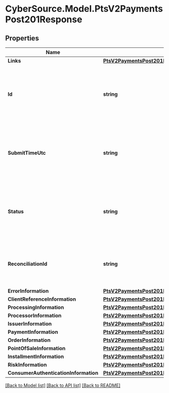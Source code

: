 # CyberSource.Model.PtsV2PaymentsPost201Response
## Properties

Name | Type | Description | Notes
------------ | ------------- | ------------- | -------------
**Links** | [**PtsV2PaymentsPost201ResponseLinks**](PtsV2PaymentsPost201ResponseLinks.md) |  | [optional] 
**Id** | **string** | An unique identification number assigned by CyberSource to identify the submitted request. It is also appended to the endpoint of the resource.  On incremental authorizations, this value with be the same as the identification number returned in the original authorization response.  | [optional] 
**SubmitTimeUtc** | **string** | Time of request in UTC. Format: &#x60;YYYY-MM-DDThh:mm:ssZ&#x60; Example &#x60;2016-08-11T22:47:57Z&#x60; equals August 11, 2016, at 22:47:57 (10:47:57 p.m.). The &#x60;T&#x60; separates the date and the time. The &#x60;Z&#x60; indicates UTC.  Returned by authorization service.  | [optional] 
**Status** | **string** | The status of the submitted transaction.  Possible values:  - AUTHORIZED  - PARTIAL_AUTHORIZED  - AUTHORIZED_PENDING_REVIEW  - AUTHORIZED_RISK_DECLINED  - PENDING_AUTHENTICATION  - PENDING_REVIEW  - DECLINED  - INVALID_REQUEST  | [optional] 
**ReconciliationId** | **string** | Reference number for the transaction. This value is not returned for all processors.  Returned by authorization service.  #### Atos Positive string (6)  #### All other processors String (60)  | [optional] 
**ErrorInformation** | [**PtsV2PaymentsPost201ResponseErrorInformation**](PtsV2PaymentsPost201ResponseErrorInformation.md) |  | [optional] 
**ClientReferenceInformation** | [**PtsV2PaymentsPost201ResponseClientReferenceInformation**](PtsV2PaymentsPost201ResponseClientReferenceInformation.md) |  | [optional] 
**ProcessingInformation** | [**PtsV2PaymentsPost201ResponseProcessingInformation**](PtsV2PaymentsPost201ResponseProcessingInformation.md) |  | [optional] 
**ProcessorInformation** | [**PtsV2PaymentsPost201ResponseProcessorInformation**](PtsV2PaymentsPost201ResponseProcessorInformation.md) |  | [optional] 
**IssuerInformation** | [**PtsV2PaymentsPost201ResponseIssuerInformation**](PtsV2PaymentsPost201ResponseIssuerInformation.md) |  | [optional] 
**PaymentInformation** | [**PtsV2PaymentsPost201ResponsePaymentInformation**](PtsV2PaymentsPost201ResponsePaymentInformation.md) |  | [optional] 
**OrderInformation** | [**PtsV2PaymentsPost201ResponseOrderInformation**](PtsV2PaymentsPost201ResponseOrderInformation.md) |  | [optional] 
**PointOfSaleInformation** | [**PtsV2PaymentsPost201ResponsePointOfSaleInformation**](PtsV2PaymentsPost201ResponsePointOfSaleInformation.md) |  | [optional] 
**InstallmentInformation** | [**PtsV2PaymentsPost201ResponseInstallmentInformation**](PtsV2PaymentsPost201ResponseInstallmentInformation.md) |  | [optional] 
**RiskInformation** | [**PtsV2PaymentsPost201ResponseRiskInformation**](PtsV2PaymentsPost201ResponseRiskInformation.md) |  | [optional] 
**ConsumerAuthenticationInformation** | [**PtsV2PaymentsPost201ResponseConsumerAuthenticationInformation**](PtsV2PaymentsPost201ResponseConsumerAuthenticationInformation.md) |  | [optional] 

[[Back to Model list]](../README.md#documentation-for-models) [[Back to API list]](../README.md#documentation-for-api-endpoints) [[Back to README]](../README.md)

